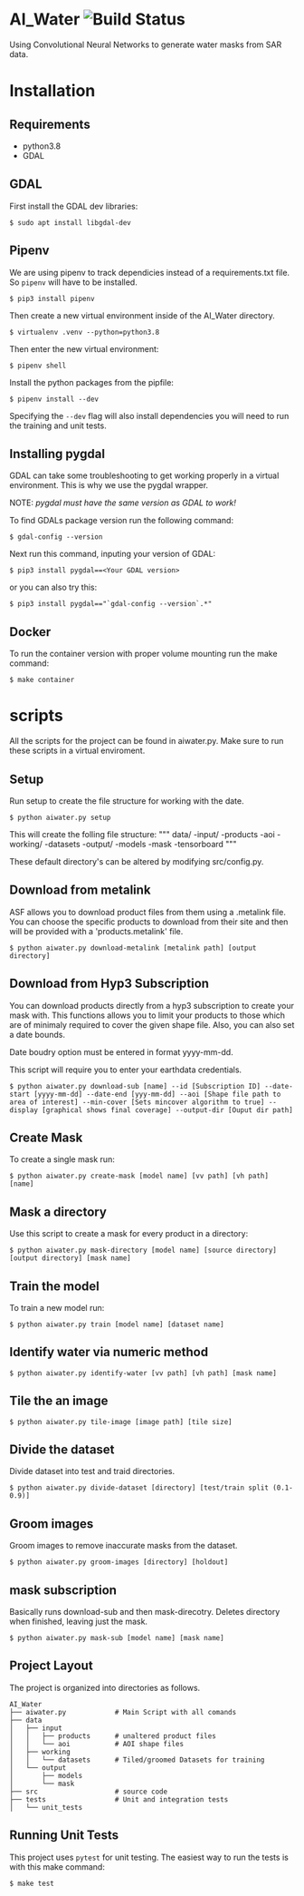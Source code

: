 # AI_Water ![Build Status](https://codebuild.us-east-1.amazonaws.com/badges?uuid=eyJlbmNyeXB0ZWREYXRhIjoidUtONGNXUzYvWDJod3V6MU9JMG95YlY3ZHUySXl2ZWtlQVd3V00xY3RwK3JMenFjM1ZuSHJpRzdEcjhKY1B5QmI0THZoTlI0ZGk4T0F0KzUydHVIRjVjPSIsIml2UGFyYW1ldGVyU3BlYyI6ImExM2llSGhpOE80OXhYczIiLCJtYXRlcmlhbFNldFNlcmlhbCI6MX0%3D&branch=master)
Using Convolutional Neural Networks to generate water masks from SAR data.


# Installation

## Requirements
- python3.8
- GDAL



## GDAL

First install the
GDAL dev libraries:
```terminal
$ sudo apt install libgdal-dev
```


## Pipenv
We are using pipenv to track dependicies instead of a requirements.txt file.
So `pipenv` will have to be installed.
```terminal
$ pip3 install pipenv
```

Then create a new virtual environment inside of the AI_Water directory.

```terminal
$ virtualenv .venv --python=python3.8
```


Then enter the new virtual environment:
```terminal
$ pipenv shell
```


Install the python packages from the pipfile:
```terminal
$ pipenv install --dev
```
Specifying the `--dev` flag will also install dependencies you will need to run
the training and unit tests.




## Installing pygdal

GDAL can take some troubleshooting to get working properly in a virtual environment.
This is why we use the pygdal wrapper.

NOTE: *pygdal must have the same version as GDAL to work!*

To find GDALs package version run the following command:
```terminal
$ gdal-config --version
```

Next run this command, inputing your version of GDAL:
```terminal
$ pip3 install pygdal==<Your GDAL version>
```

or you can also try this:
```terminal
$ pip3 install pygdal=="`gdal-config --version`.*"
```




## Docker

To run the container version with proper volume mounting run the make command:
```terminal
$ make container
```


# scripts

All the scripts for the project can be found in aiwater.py. Make sure to run these scripts in a virtual enviroment.

## Setup

Run setup to create the file structure for working with the date.

```terminal
$ python aiwater.py setup
```

This will create the folling file structure:
    """
    data/
    -input/
        -products
        -aoi
    -working/
        -datasets
    -output/
        -models
        -mask
        -tensorboard
    """

These default directory's can be altered by modifying src/config.py.


## Download from metalink
ASF allows you to download product files from them using a .metalink file. You can choose the specific products to download from their site and then will be provided with a 'products.metalink' file.
```terminal
$ python aiwater.py download-metalink [metalink path] [output directory]
```


## Download from Hyp3 Subscription
You can download products directly from a hyp3 subscription to create your mask with. This functions allows you to limit your products to those which are of minimaly required to cover the given shape file. Also, you can also set a date bounds.

Date boudry option must be entered in format yyyy-mm-dd.

This script will require you to enter your earthdata credentials.


```terminal
$ python aiwater.py download-sub [name] --id [Subscription ID] --date-start [yyyy-mm-dd] --date-end [yyy-mm-dd] --aoi [Shape file path to area of interest] --min-cover [Sets mincover algorithm to true] --display [graphical shows final coverage] --output-dir [Ouput dir path]
```


## Create Mask

To create a single mask run:
```terminal
$ python aiwater.py create-mask [model name] [vv path] [vh path] [name]
```



## Mask a directory

Use this script to create a mask for every product in a directory:
```terminal
$ python aiwater.py mask-directory [model name] [source directory] [output directory] [mask name]
```


## Train the model

To train a new model run:
```terminal
$ python aiwater.py train [model name] [dataset name]
```

## Identify water via numeric method

```terminal
$ python aiwater.py identify-water [vv path] [vh path] [mask name]
```


## Tile the an image


```terminal
$ python aiwater.py tile-image [image path] [tile size]
```

## Divide the dataset

Divide dataset into test and traid directories.

```terminal
$ python aiwater.py divide-dataset [directory] [test/train split (0.1-0.9)]
```

## Groom images

Groom images to remove inaccurate masks from the dataset.

```terminal
$ python aiwater.py groom-images [directory] [holdout]
```

## mask subscription

Basically runs download-sub and then mask-direcotry. Deletes directory when finished, leaving just the mask.

```terminal
$ python aiwater.py mask-sub [model name] [mask name]
```



## Project Layout
The project is organized into directories as follows.

```
AI_Water
├── aiwater.py            # Main Script with all comands
├── data
│   ├── input
│   │   ├── products      # unaltered product files
│   │   └── aoi           # AOI shape files
│   ├── working
│   │   └── datasets      # Tiled/groomed Datasets for training
│   └── output
│       ├── models      
│       └── mask        
├── src                   # source code
├── tests                 # Unit and integration tests
│   └── unit_tests
```

## Running Unit Tests
This project uses `pytest` for unit testing. The easiest way to run the tests is
with this make command:
```terminal
$ make test
```
